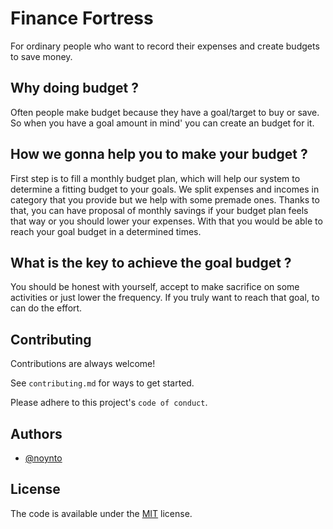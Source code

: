 
# Finance Fortress

For ordinary people who want to record their expenses and create budgets to save money.

## Why doing budget ?

Often people make budget because they have a goal/target to buy or save.
So when you have a goal amount in mind' you can create an budget for it.


## How we gonna help you to make your budget ?

First step is to fill a monthly budget plan, which will help our system to determine a fitting budget to your goals.
We split expenses and incomes in category that you provide but we help with some premade ones.
Thanks to that, you can have proposal of monthly savings if your budget plan feels that way or you should lower your expenses.
With that you would be able to reach your goal budget in a determined times.


## What is the key to achieve the goal budget ?

You should be honest with yourself, accept to make sacrifice on some activities or just lower the frequency.
If you truly want to reach that goal, to can do the effort.


## Contributing

Contributions are always welcome!

See `contributing.md` for ways to get started.

Please adhere to this project's `code of conduct`.


## Authors

- [@noynto](https://www.github.com/noynto)


## License

The code is available under the [MIT](https://choosealicense.com/licenses/mit/) license.


